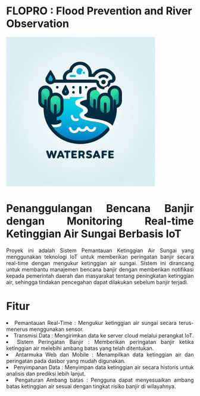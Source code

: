 # FLOPRO : Flood Prevention and River Observation
<!DOCTYPE html>
<html lang="id">
<head>
    <meta charset="UTF-8">
    <meta name="viewport" content="width=device-width, initial-scale=1.0">
    <meta http-equiv="X-UA-Compatible" content="ie=edge">
    <img src= "https://github.com/RaihanKP10/FLOPRO-Flood-Prevention-and-River-Observation/blob/main/Assets/logo%20watersafe.jpg"  width = 400>

</head>
<body>
    <div  align=justify>
        <h1>Penanggulangan Bencana Banjir dengan Monitoring Real-time Ketinggian Air Sungai Berbasis IoT</h1>
        <p>Proyek ini adalah Sistem Pemantauan Ketinggian Air Sungai yang menggunakan teknologi IoT untuk memberikan peringatan banjir secara real-time dengan mengukur ketinggian air sungai. Sistem ini dirancang untuk membantu manajemen bencana banjir dengan memberikan notifikasi kepada pemerintah daerah dan masyarakat tentang peningkatan ketinggian air, sehingga tindakan pencegahan dapat dilakukan sebelum banjir terjadi.</p>
    </div>
<div align = justify>
    <h1>Fitur</h1>
        <li>Pemantauan Real-Time     : Mengukur ketinggian air sungai secara terus-menerus menggunakan sensor.</li>
        <li>Transmisi Data           : Mengirimkan data ke server cloud melalui perangkat IoT.</li>
        <li>Sistem Peringatan Banjir : Memberikan peringatan banjir ketika ketinggian air melebihi ambang batas yang telah ditentukan.</li>
        <li>Antarmuka Web dan Mobile : Menampilkan data ketinggian air dan peringatan pada dasbor yang mudah digunakan.</li>
        <li>Penyimpanan Data         : Menyimpan data ketinggian air secara historis untuk analisis dan prediksi lebih lanjut.</li>
        <li>Pengaturan Ambang batas  : Pengguna dapat menyesuaikan ambang batas ketinggian air sesuai dengan tingkat risiko banjir di wilayahnya.</li>
</div>
</body>
